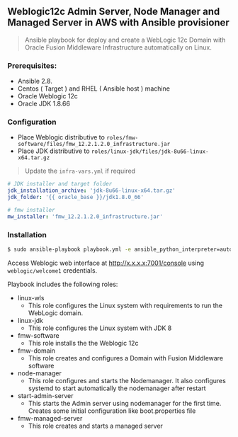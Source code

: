 ## Weblogic12c Admin Server, Node Manager and Managed Server in AWS  with Ansible provisioner

>Ansible playbook for deploy and create a WebLogic 12c Domain with Oracle Fusion Middleware Infrastructure automatically on Linux.



### Prerequisites:
- Ansible 2.8.
- Centos ( Target ) and RHEL ( Ansible host ) machine 
- Oracle Weblogic 12c
- Oracle JDK 1.8.66

### Configuration
- Place Weblogic distributive to `roles/fmw-software/files/fmw_12.2.1.2.0_infrastructure.jar`
- Place JDK distributive to `roles/linux-jdk/files/jdk-8u66-linux-x64.tar.gz`

> Update the `infra-vars.yml` if required
```yml
# JDK installer and target folder
jdk_installation_archive: 'jdk-8u66-linux-x64.tar.gz'
jdk_folder: '{{ oracle_base }}/jdk1.8.0_66'

# fmw installer
mw_installer: 'fmw_12.2.1.2.0_infrastructure.jar'
```

### Installation
```bash
$ sudo ansible-playbook playbook.yml -e ansible_python_interpreter=auto -v
```

Access Weblogic web interface at http://x.x.x.x:7001/console using `weblogic/welcome1` credentials.

Playbook includes the following roles:
- linux-wls
    - This role configures the Linux system with requirements to run the WebLogic domain.
- linux-jdk
    - This role configures the Linux system with JDK 8
- fmw-software
    - This role installs the the Weblogic 12c
- fmw-domain
    - This role creates and configures a Domain with Fusion Middleware software
- node-manager
    - This role configures and starts the Nodemanager. It also configures systemd to start automatically the nodemanager after restart
- start-admin-server
    - This starts the Admin server using nodemanager for the first time. Creates some initial configuration like boot.properties file
- fmw-managed-server
    - This role creates and starts a managed server
